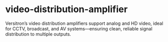 # video-distribution-amplifier
Versitron’s video distribution amplifiers support analog and HD video, ideal for CCTV, broadcast, and AV systems—ensuring clean, reliable signal distribution to multiple outputs.
